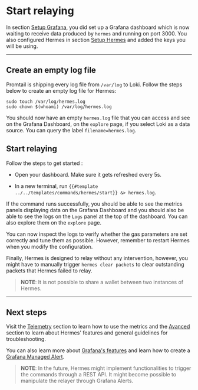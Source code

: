 # Start relaying

In section [Setup Grafana](./setup-grafana.md), you did set up a Grafana dashboard which is now waiting to receive data produced by `hermes` and running on port 3000. You also configured Hermes in section [Setup Hermes](./setup-hermes.md) and added the keys you will be using. 

---

## Create an empty log file

Promtail is shipping every log file from `/var/log` to Loki. Follow the steps below to create an empty log file for Hermes:
```shell
sudo touch /var/log/hermes.log 
sudo chown $(whoami) /var/log/hermes.log 
```
You should now have an empty `hermes.log` file that you can access and see on the Grafana Dashboard, on the `explore` page, if you select Loki as a data source. You can query the label `filename=hermes.log`.

## Start relaying

Follow the steps to get started :

- Open your dashboard. Make sure it gets refreshed every 5s.

- In a new terminal, run `{{#template ../../templates/commands/hermes/start}} &> hermes.log`. 

If the command runs successfully, you should be able to see the metrics panels displaying data on the Grafana Dashboard and you should also be able to see the logs on the `Logs` panel at the top of the dashboard. You can also explore them on the `explore` page.

You can now inspect the logs to verify whether the gas parameters are set correctly and tune them as possible. However, remember to restart Hermes when you modify the configuration.

Finally, Hermes is designed to relay without any intervention, however, you might have to manually trigger `hermes clear packets` to clear outstanding packets that Hermes failed to relay.

>__NOTE__: It is not possible to share a wallet between two instances of Hermes.

---

## Next steps

Visit the [Telemetry](../../documentation/telemetry/index.md) section to learn how to use the metrics and the [Avanced](../../advanced/index.md) section to learn about Hermes' features and general guidelines for troubleshooting.

You can also learn more about [Grafana's features](https://grafana.com/tutorials/grafana-fundamentals/) and learn how to create a [Grafana Managed Alert](https://grafana.com/docs/grafana/latest/alerting/alerting-rules/create-grafana-managed-rule/). 

>__NOTE__: In the future, Hermes might implement functionalities to trigger the commands through a REST API. It might become possible to manipulate the relayer through Grafana Alerts.
